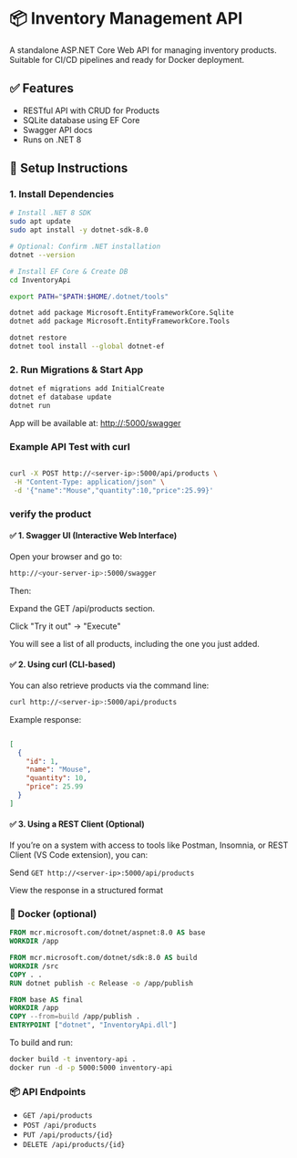 # 📦 Inventory Management API

A standalone ASP.NET Core Web API for managing inventory products. Suitable for CI/CD pipelines and ready for Docker deployment.

## ✅ Features

- RESTful API with CRUD for Products
- SQLite database using EF Core
- Swagger API docs
- Runs on .NET 8

## 🧰 Setup Instructions

### 1. Install Dependencies

```bash
# Install .NET 8 SDK
sudo apt update
sudo apt install -y dotnet-sdk-8.0

# Optional: Confirm .NET installation
dotnet --version
```
```bash
# Install EF Core & Create DB
cd InventoryApi

export PATH="$PATH:$HOME/.dotnet/tools"

dotnet add package Microsoft.EntityFrameworkCore.Sqlite
dotnet add package Microsoft.EntityFrameworkCore.Tools

dotnet restore
dotnet tool install --global dotnet-ef

```

### 2. Run Migrations & Start App
```bash
dotnet ef migrations add InitialCreate
dotnet ef database update
dotnet run
```

App will be available at: [http://<server-ip>:5000/swagger](http://<server-ip>:5000/swagger)



### Example API Test with curl

```bash

curl -X POST http://<server-ip>:5000/api/products \
 -H "Content-Type: application/json" \
 -d '{"name":"Mouse","quantity":10,"price":25.99}'

```
### verify the product

#### ✅ 1. Swagger UI (Interactive Web Interface)
Open your browser and go to:
```bash
http://<your-server-ip>:5000/swagger
```
Then:

Expand the GET /api/products section.

Click "Try it out" → "Execute"

You will see a list of all products, including the one you just added.

#### ✅ 2. Using curl (CLI-based)
You can also retrieve products via the command line:

```bash
curl http://<server-ip>:5000/api/products
```
Example response:

```json

[
  {
    "id": 1,
    "name": "Mouse",
    "quantity": 10,
    "price": 25.99
  }
]
```

#### ✅ 3. Using a REST Client (Optional)
If you’re on a system with access to tools like Postman, Insomnia, or REST Client (VS Code extension), you can:

Send ``GET http://<server-ip>:5000/api/products``

View the response in a structured format


### 🐳 Docker (optional)

```dockerfile
FROM mcr.microsoft.com/dotnet/aspnet:8.0 AS base
WORKDIR /app

FROM mcr.microsoft.com/dotnet/sdk:8.0 AS build
WORKDIR /src
COPY . .
RUN dotnet publish -c Release -o /app/publish

FROM base AS final
WORKDIR /app
COPY --from=build /app/publish .
ENTRYPOINT ["dotnet", "InventoryApi.dll"]
```

To build and run:

```bash
docker build -t inventory-api .
docker run -d -p 5000:5000 inventory-api
```

### 📦 API Endpoints

- `GET /api/products`
- `POST /api/products`
- `PUT /api/products/{id}`
- `DELETE /api/products/{id}`

